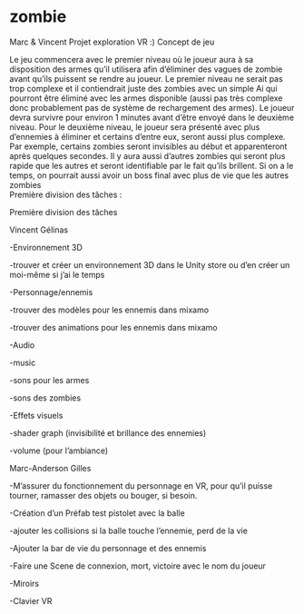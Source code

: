 # zombie
Marc & Vincent
Projet exploration VR
:)
Concept de jeu 

Le jeu commencera avec le premier niveau où le joueur aura à sa disposition des armes qu’il utilisera afin d’éliminer des vagues de zombie avant qu’ils puissent se rendre au joueur. Le premier niveau ne serait pas trop complexe et il contiendrait juste des zombies avec un simple Ai qui pourront être éliminé avec les armes disponible (aussi pas très complexe donc probablement pas de système de rechargement des armes). Le joueur devra survivre pour environ 1 minutes avant d’être envoyé dans le deuxième niveau. Pour le deuxième niveau, le joueur sera présenté avec plus d’ennemies à éliminer et certains d’entre eux, seront aussi plus complexe. Par exemple, certains zombies seront invisibles au début et apparenteront après quelques secondes. Il y aura aussi d’autres zombies qui seront plus rapide que les autres et seront identifiable par le fait qu’ils brillent. Si on a le temps, on pourrait aussi avoir un boss final avec plus de vie que les autres zombies  
Première division des tâches : 

 

Première division des tâches 

Vincent Gélinas 

-Environnement 3D 

  -trouver et créer un environnement 3D dans le Unity store ou d’en créer un moi-même si j’ai le temps 

 

-Personnage/ennemis 

  -trouver des modèles pour les ennemis dans mixamo 

  -trouver des animations pour les ennemis dans mixamo 

 

-Audio 

  -music 

  -sons pour les armes 

  -sons des zombies 

 

-Effets visuels 

  -shader graph (invisibilité et brillance des ennemies) 

  -volume (pour l’ambiance) 

 

Marc-Anderson Gilles 

-M’assurer du fonctionnement du personnage en VR, pour qu’il puisse tourner, ramasser des objets ou bouger, si besoin. 

 

-Création d’un Préfab test pistolet avec la balle 

 

-ajouter les collisions si la balle touche l’ennemie, perd de la vie 

 

-Ajouter la bar de vie du personnage et des ennemis 

 

-Faire une Scene de connexion, mort, victoire avec le nom du joueur 


-Miroirs


-Clavier VR
